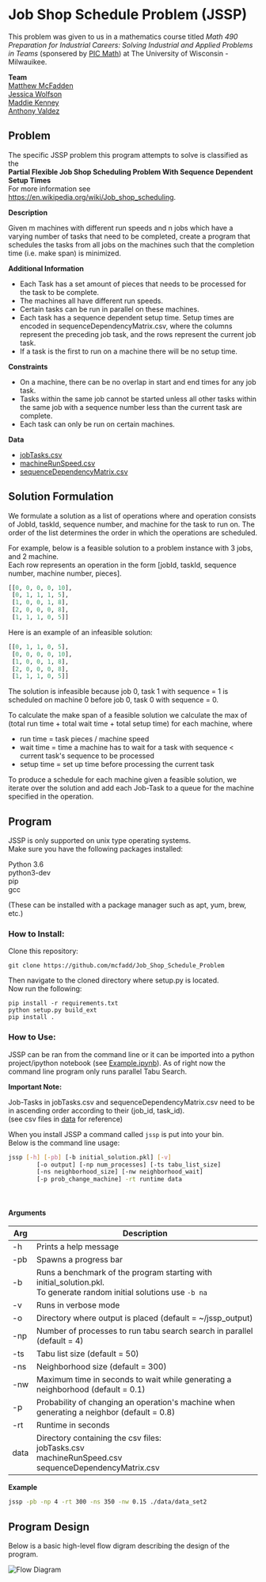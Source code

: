 # Job Shop Schedule Problem (JSSP)

This problem was given to us in a mathematics course titled *Math 490 Preparation for Industrial Careers: Solving Industrial and Applied Problems in Teams* (sponsered by [PIC Math](https://www.maa.org/programs-and-communities/professional-development/pic-math)) at The University of Wisconsin - Milwauikee.

**Team**  
[Matthew McFadden](https://github.com/mcfadd)  
[Jessica Wolfson](https://github.com/JFWolfson)  
[Maddie Kenney](https://github.com/MaddieKenney)  
[Anthony Valdez ](https://github.com/avaldez96)  

## Problem

The specific JSSP problem this program attempts to solve is classified as the  
**Partial Flexible Job Shop Scheduling Problem With Sequence Dependent Setup Times**  
For more information see https://en.wikipedia.org/wiki/Job_shop_scheduling.

**Description**

Given m machines with different run speeds and n jobs which have a varying number of tasks that need to be completed, create a program that schedules the tasks from all jobs on the machines such that the completion time (i.e. make span) is minimized.

**Additional Information**  
* Each Task has a set amount of pieces that needs to be processed for the task to be complete.
* The machines all have different run speeds.
* Certain tasks can be run in parallel on these machines.
* Each task has a sequence dependent setup time. Setup times are encoded in sequenceDependencyMatrix.csv, where the columns represent the preceding job task, and the rows represent the current job task.
* If a task is the first to run on a machine there will be no setup time.

**Constraints**  
* On a machine, there can be no overlap in start and end times for any job task.
* Tasks within the same job cannot be started unless all other tasks within the same job with a sequence number less than the current task are complete.
* Each task can only be run on certain machines.

**Data**  
* [jobTasks.csv](https://github.com/mcfadd/Job_Shop_Schedule_Problem/tree/master/data/data_set2/jobTasks.csv)
* [machineRunSpeed.csv](https://github.com/mcfadd/Job_Shop_Schedule_Problem/blob/master/data/data_set2/machineRunSpeed.csv)
* [sequenceDependencyMatrix.csv](https://github.com/mcfadd/Job_Shop_Schedule_Problem/blob/master/data/data_set2/sequenceDependencyMatrix.csv)

## Solution Formulation

We formulate a solution as a list of operations where and operation consists of JobId, taskId, sequence number, and machine for the task to run on. The order of the list determines the order in which the operations are scheduled.

For example, below is a feasible solution to a problem instance with 3 jobs, and 2 machine.  
Each row represents an operation in the form [jobId, taskId, sequence number, machine number, pieces].  

```python
[[0, 0, 0, 0, 10],
 [0, 1, 1, 1, 5],
 [1, 0, 0, 1, 8],
 [2, 0, 0, 0, 8],
 [1, 1, 1, 0, 5]]
```

Here is an example of an infeasible solution:

```python
[[0, 1, 1, 0, 5],
 [0, 0, 0, 0, 10],
 [1, 0, 0, 1, 8],
 [2, 0, 0, 0, 8],
 [1, 1, 1, 0, 5]]
```

The solution is infeasible because job 0, task 1 with sequence = 1 is scheduled on machine 0 before job 0, task 0 with sequence = 0.

To calculate the make span of a feasible solution we calculate the max of (total run time + total wait time + total setup time) for each machine, where

* run time = task pieces / machine speed
* wait time = time a machine has to wait for a task with sequence < current task's sequence to be processed 
* setup time = set up time before processing the current task


To produce a schedule for each machine given a feasible solution, we iterate over the solution and add each Job-Task to a queue for the machine specified in the operation.

## Program

JSSP is only supported on unix type operating systems.  
Make sure you have the following packages installed:

Python 3.6  
python3-dev   
pip  
gcc

(These can be installed with a package manager such as apt, yum, brew, etc.)

### How to Install:
Clone this repository:
```
git clone https://github.com/mcfadd/Job_Shop_Schedule_Problem
```
Then navigate to the cloned directory where setup.py is located.  
Now run the following:
```
pip install -r requirements.txt
python setup.py build_ext
pip install .
```

### How to Use:

JSSP can be ran from the command line or it can be imported into a python project/ipython notebook (see [Example.ipynb](https://github.com/mcfadd/Job_Shop_Schedule_Problem/blob/master/Example.ipynb)).
As of right now the command line program only runs parallel Tabu Search. 

**Important Note:**

Job-Tasks in jobTasks.csv and sequenceDependencyMatrix.csv need to be in ascending order according to their (job_id, task_id).  
(see csv files in [data](https://github.com/mcfadd/Job_Shop_Schedule_Problem/tree/master/data/data_set2) for reference)


When you install JSSP a command called `jssp` is put into your bin.  
Below is the command line usage:

```bash
jssp [-h] [-pb] [-b initial_solution.pkl] [-v] 
        [-o output] [-np num_processes] [-ts tabu_list_size] 
        [-ns neighborhood_size] [-nw neighborhood_wait] 
        [-p prob_change_machine] -rt runtime data
```

<br>

#### Arguments  

| Arg | Description |
| --- | --- |
| -h | Prints a help message |
| -pb | Spawns a progress bar |
| -b | Runs a benchmark of the program starting with initial_solution.pkl. <br> To generate random initial solutions use `-b na` |
| -v | Runs in verbose mode |
| -o | Directory where output is placed (default = ~/jssp_output) |
| -np | Number of processes to run tabu search search in parallel (default = 4) |
| -ts | Tabu list size (default = 50) |
| -ns | Neighborhood size (default = 300) |
| -nw | Maximum time in seconds to wait while generating a neighborhood (default = 0.1) |  
| -p |  Probability of changing an operation's machine when generating a neighbor (default = 0.8) |
| -rt | Runtime in seconds |
| data | Directory containing the csv files: <br> jobTasks.csv <br> machineRunSpeed.csv <br> sequenceDependencyMatrix.csv|  


**Example**  

```bash
jssp -pb -np 4 -rt 300 -ns 350 -nw 0.15 ./data/data_set2
```

## Program Design

Below is a basic high-level flow digram describing the design of the program.

![Flow Diagram](diagrams/Flow_Diagram.png)  

